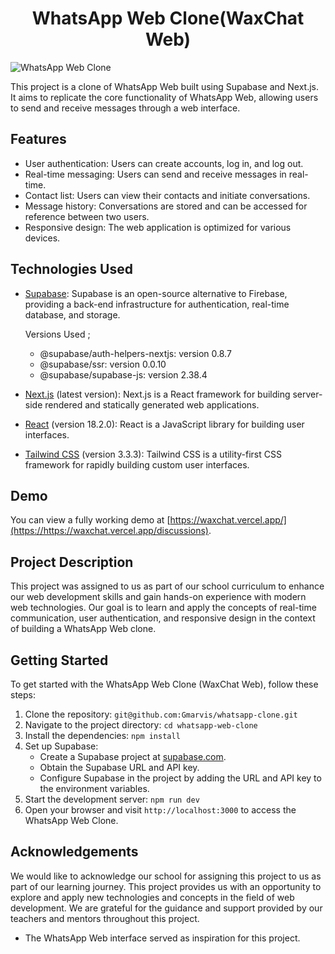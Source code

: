 <!-- <a href="https://demo-nextjs-with-supabase.vercel.app/">
  <img alt="Next.js and Supabase Starter Kit - the fastest way to build apps with Next.js and Supabase" src="https://demo-nextjs-with-supabase.vercel.app/opengraph-image.png">
  <h1 align="center">Next.js and Supabase Starter Kit</h1>
</a> -->

<h1 align="center">
 WhatsApp Web Clone(WaxChat Web)
</h1>

![WhatsApp Web Clone](/path/to/your/image.png)

This project is a clone of WhatsApp Web built using Supabase and Next.js. It aims to replicate the core functionality of WhatsApp Web, allowing users to send and receive messages through a web interface.


## Features

- User authentication: Users can create accounts, log in, and log out.
- Real-time messaging: Users can send and receive messages in real-time.
- Contact list: Users can view their contacts and initiate conversations.
- Message history: Conversations are stored and can be accessed for reference between two users.
- Responsive design: The web application is optimized for various devices.

## Technologies Used

- [Supabase](https://supabase.com/): Supabase is an open-source alternative to Firebase, providing a back-end infrastructure for authentication, real-time database, and storage.

  Versions Used ; 
  - @supabase/auth-helpers-nextjs: version 0.8.7
  - @supabase/ssr: version 0.0.10
  - @supabase/supabase-js: version 2.38.4
- [Next.js](https://nextjs.org/) (latest version): Next.js is a React framework for building server-side rendered and statically generated web applications.
- [React](https://reactjs.org/) (version 18.2.0): React is a JavaScript library for building user interfaces.
- [Tailwind CSS](https://tailwindcss.com/) (version 3.3.3): Tailwind CSS is a utility-first CSS framework for rapidly building custom user interfaces.

## Demo

You can view a fully working demo at [https://waxchat.vercel.app/](https://https://waxchat.vercel.app/discussions).

## Project Description

This project was assigned to us as part of our school curriculum to enhance our web development skills and gain hands-on experience with modern web technologies. Our goal is to learn and apply the concepts of real-time communication, user authentication, and responsive design in the context of building a WhatsApp Web clone.

## Getting Started

To get started with the WhatsApp Web Clone (WaxChat Web), follow these steps:

1. Clone the repository: `git@github.com:Gmarvis/whatsapp-clone.git`
2. Navigate to the project directory: `cd whatsapp-web-clone`
3. Install the dependencies: `npm install`
4. Set up Supabase:
   - Create a Supabase project at [supabase.com](https://supabase.com/).
   - Obtain the Supabase URL and API key.
   - Configure Supabase in the project by adding the URL and API key to the environment variables.
5. Start the development server: `npm run dev`
6. Open your browser and visit `http://localhost:3000` to access the WhatsApp Web Clone.

## Acknowledgements

We would like to acknowledge our school for assigning this project to us as part of our learning journey. This project provides us with an opportunity to explore and apply new technologies and concepts in the field of web development. We are grateful for the guidance and support provided by our teachers and mentors throughout this project.

- The WhatsApp Web interface served as inspiration for this project.
